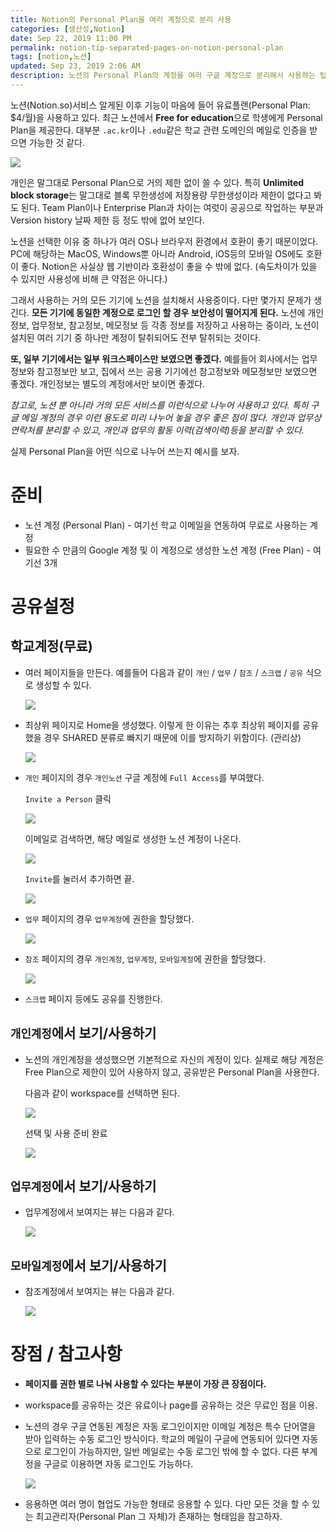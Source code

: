 ```yaml
---
title: Notion의 Personal Plan을 여러 계정으로 분리 사용
categories: [생산성,Notion]
date: Sep 22, 2019 11:00 PM
permalink: notion-tip-separated-pages-on-notion-personal-plan
tags: [notion,노션]
updated: Sep 23, 2019 2:06 AM
description: 노션의 Personal Plan의 계정을 여러 구글 계정으로 분리해서 사용하는 팁
---
```



노션(Notion.so)서비스 알게된 이후 기능이 마음에 들어 유료플랜(Personal Plan: $4/월)을 사용하고 있다. 최근 노션에서 **Free for education**으로 학생에게 Personal Plan을 제공한다. 대부분 `.ac.kr`이나 `.edu`같은 학교 관련 도메인의 메일로 인증을 받으면 가능한 것 같다.

![](/images/Untitled-328b9c2c-363a-4a15-9c9e-8d9ad7f12741.png)

개인은 말그대로 Personal Plan으로 거의 제한 없이 쓸 수 있다. 특히 **Unlimited block storage**는 말그대로 블록 무한생성에 저장용량 무한생성이라 제한이 없다고 봐도 된다. Team Plan이나 Enterprise Plan과 차이는 여럿이 공공으로 작업하는 부분과 Version history 날짜 제한 등 정도 밖에 없어 보인다.

노션을 선택한 이유 중 하나가 여러 OS나 브라우저 환경에서 호환이 좋기 때문이었다. PC에 해당하는 MacOS, Windows뿐 아니라 Android, iOS등의 모바일 OS에도 호환이 좋다. Notion은 사실상 웹 기반이라 호환성이 좋을 수 밖에 없다. (속도차이가 있을 수 있지만 사용성에 비해 큰 약점은 아니다.)

그래서 사용하는 거의 모든 기기에 노션을 설치해서 사용중이다. 다만 몇가지 문제가 생긴다. **모든 기기에 동일한 계정으로 로그인 할 경우 보안성이 떨어지게 된다.** 노션에 개인정보, 업무정보, 참고정보, 메모정보 등 각종 정보를 저장하고 사용하는 중이라, 노션이 설치된 여러 기기 중 하나만 계정이 탈취되어도 전부 탈취되는 것이다. 

**또, 일부 기기에서는 일부 워크스페이스만 보였으면 좋겠다.** 예를들어 회사에서는 업무정보와 참고정보만 보고, 집에서 쓰는 공용 기기에선 참고정보와 메모정보만 보였으면 좋겠다. 개인정보는 별도의 계정에서만 보이면 좋겠다.

*참고로, 노션 뿐 아니라 거의 모든 서비스를 이런식으로 나누어 사용하고 있다. 특히 구글 메일 계정의 경우 이런 용도로 미리 나누어 놓을 경우 좋은 점이 많다. 개인과 업무상 연락처를 분리할 수 있고, 개인과 업무의 활동 이력(검색이력)등을 분리할 수 있다.* 

실제 Personal Plan을 어떤 식으로 나누어 쓰는지 예시를 보자.

# 준비

- 노션 계정 (Personal Plan) - 여기선 학교 이메일을 연동하여 무료로 사용하는 계정
- 필요한 수 만큼의 Google 계정 및 이 계정으로 생성한 노션 계정 (Free Plan) - 여기선 3개

# 공유설정

## 학교계정(무료)

- 여러 페이지들을 만든다. 예를들어 다음과 같이 `개인` / `업무` / `참조` / `스크랩` / `공유` 식으로 생성할 수 있다.

    ![](/images/Capture_2019-09-23_at_01-09959a10-f1e3-4242-84fe-95f14893d77d.19.34.jpg)

- 최상위 페이지로 Home을 생성했다. 이렇게 한 이유는 추후 최상위 페이지를 공유했을 경우 SHARED 분류로 빠지기 때문에 이를 방지하기 위함이다. (관리상)

    ![](/images/Capture_2019-09-23_at_01-59976ffc-9ef3-475e-9083-ecfafb95a345.17.54.jpg)

- `개인` 페이지의 경우 `개인노션` 구글 계정에 `Full Access`를 부여했다.

    `Invite a Person` 클릭

    ![](/images/Capture_2019-09-23_at_01-c112b424-b9e2-4c04-bda5-817f0a29ce74.19.56.jpg)

    이메일로 검색하면, 해당 메일로 생성한 노션 계정이 나온다.

    ![](/images/Capture_2019-09-23_at_01-8b33dd81-7399-4c66-9592-74ed8cff5981.20.11.jpg)

    `Invite`를 눌러서 추가하면 끝.

    ![](/images/Capture_2019-09-23_at_01-6aa4fac8-80cf-4b94-af16-beaca612715a.20.34.jpg)

- `업무` 페이지의 경우 `업무계정`에 권한을 할당했다.

    ![](/images/Capture_2019-09-23_at_01-388a701d-5638-41bd-8a79-41098e9d8342.23.06.jpg)

- `참조` 페이지의 경우 `개인계정`, `업무계정`, `모바일계정`에 권한을 할당했다.

    ![](/images/Capture_2019-09-23_at_01-5b0a9dd6-839b-46ad-8876-7d05ec703bf8.23.53.jpg)

- `스크랩` 페이지 등에도 공유를 진행한다.

## `개인계정`에서 보기/사용하기

- 노션의 개인계정을 생성했으면 기본적으로 자신의 계정이 있다. 실제로 해당 계정은 Free Plan으로 제한이 있어 사용하지 않고, 공유받은 Personal Plan을 사용한다.

    다음과 같이 workspace를 선택하면 된다.

    ![](/images/Capture_2019-09-23_at_01-0c61111f-8bb9-4b08-934c-74acb1a682a9.25.41.jpg)

    선택 및 사용 준비 완료

    ![](/images/Capture_2019-09-23_at_01-da3b0a9c-92bd-45ca-8028-b4b7011e67af.26.01.jpg)

## `업무계정`에서 보기/사용하기

- 업무계정에서 보여지는 뷰는 다음과 같다.

    ![](/images/Capture_2019-09-23_at_01-1550b550-607c-49a9-a5fb-62337072dd55.27.16.jpg)

## `모바일계정`에서 보기/사용하기

- 참조계정에서 보여지는 뷰는 다음과 같다.

    ![](/images/Capture_2019-09-23_at_01-496b9884-5351-43f3-a092-2b6398323643.27.30.jpg)

# 장점 / 참고사항

- **페이지를 권한 별로 나눠 사용할 수 있다는 부분이 가장 큰 장점이다.**
- workspace를 공유하는 것은 유료이나 page를 공유하는 것은 무료인 점을 이용.
- 노션의 경우 구글 연동된 계정은 자동 로그인이지만 이메일 계정은 특수 단어열을 받아 입력하는 수동 로그인 방식이다. 학교의 메일이 구글에 연동되어 있다면 자동으로 로그인이 가능하지만, 일반 메일로는 수동 로그인 밖에 할 수 없다. 다른 부계정을 구글로 이용하면 자동 로그인도 가능하다.

    ![](/images/Capture_2019-09-23_at_01-d4261227-db32-48ac-ae3c-3a431c847840.28.33.jpg)

- 응용하면 여러 명이 협업도 가능한 형태로 응용할 수 있다. 다만 모든 것을 할 수 있는 최고관리자(Personal Plan 그 자체)가 존재하는 형태임을 참고하자.